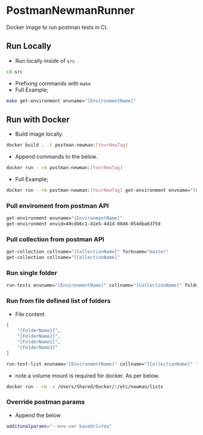 # PostmanNewmanRunner

Docker image to run postman tests in CI.

## Run Locally

- Run locally inside of `src`

``` bash
cd src
```

- Prefixing commands with `make`
- Full Example;

``` bash
make get-environment envname="[EnvironmentName]"
```

## Run with Docker

- Build image locally.

``` bash
docker build . -t postman-newman:[YourNewTag]
```

- Append commands to the below.

``` bash
docker run --rm postman-newman:[YourNewTag]
```

- Full Example;

``` bash
docker run --rm postman-newman:[YourNewTag] get-environment envname="[EnvironmentName]"
```

### Pull enviroment from postman API

``` bash
get-environment envname="[EnvironmentName]"
get-environment envid=40cdb6c1-41e5-4d1d-8046-054dba6375d
```

### Pull collection from postman API

``` bash
get-collection collname="[CollectionName]" forkname="master"
get-collection collname="[CollectionName]"
```

### Run single folder

``` bash
run-tests envname="[EnvironmentName]" collname="[CollectionName]" folder="[FolderName]" slackwebhook=""
```

### Run from file defined list of folders

- File content

``` json
[
    "[FolderName1]",
    "[FolderName2]",
    "[FolderName1]",
    "[FolderName3]"
]
```

``` bash
run-test-list envname="[EnvironmentName]" collname="[CollectionName]" folderlist=[PathToJsonFile] slackwebhook=""
```

- note a volume mount is required for docker. As per below.

``` bash
docker run --rm -v /Users/Shared/Docker/:/etc/newman/lists
```

### Override postman params

- Append the below

``` bash
additonalparams="--env-var baseUrl=foo"
```
